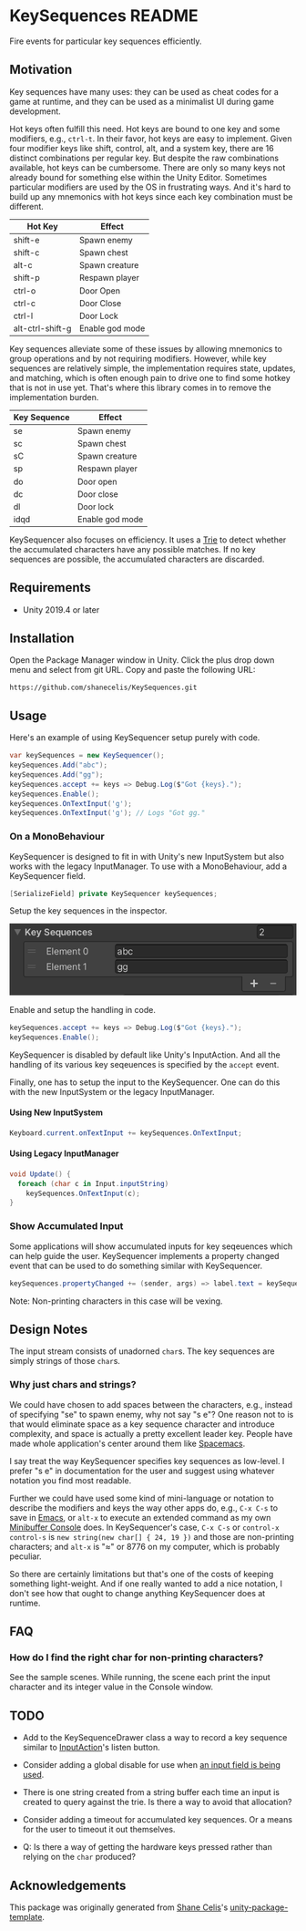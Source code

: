 # KeySequences README

Fire events for particular key sequences efficiently.

## Motivation

Key sequences have many uses: they can be used as cheat codes for a game at runtime, and they can be used as a minimalist UI during game development. 

Hot keys often fulfill this need. Hot keys are bound to one key and some modifiers, e.g., `ctrl-t`. In their favor, hot keys are easy to implement. Given four modifier keys like shift, control, alt, and a system key, there are 16 distinct combinations per regular key. But despite the raw combinations available, hot keys can be cumbersome. There are only so many keys not already bound for something else within the Unity Editor. Sometimes particular modifiers are used by the OS in frustrating ways. And it's hard to build up any mnemonics with hot keys since each key combination must be different.

| Hot Key          | Effect          |
|------------------|-----------------|
| shift-e          | Spawn enemy     |
| shift-c          | Spawn chest     |
| alt-c            | Spawn creature  |
| shift-p          | Respawn player  |
| ctrl-o           | Door Open       |
| ctrl-c           | Door Close      |
| ctrl-l           | Door Lock       |
| alt-ctrl-shift-g | Enable god mode |

Key sequences alleviate some of these issues by allowing mnemonics to group operations and by not requiring modifiers. However, while key sequences are relatively simple, the implementation requires state, updates, and matching, which is often enough pain to drive one to find some hotkey that is not in use yet. That's where this library comes in to remove the implementation burden.

| Key Sequence | Effect          |
|--------------|-----------------|
| se           | Spawn enemy     |
| sc           | Spawn chest     |
| sC           | Spawn creature  |
| sp           | Respawn player  |
| do           | Door open       |
| dc           | Door close      |
| dl           | Door lock       |
| idqd         | Enable god mode |

KeySequencer also focuses on efficiency. It uses a [Trie](https://en.wikipedia.org/wiki/Trie) to detect whether the accumulated characters have any possible matches. If no key sequences are possible, the accumulated characters are discarded.

## Requirements

* Unity 2019.4 or later

## Installation

Open the Package Manager window in Unity. Click the plus drop down menu and select from git URL. Copy and paste the following URL:

```
https://github.com/shanecelis/KeySequences.git
```

## Usage

Here's an example of using KeySequencer setup purely with code.

``` c#
var keySequences = new KeySequencer();
keySequences.Add("abc");
keySequences.Add("gg");
keySequences.accept += keys => Debug.Log($"Got {keys}.");
keySequences.Enable();
keySequences.OnTextInput('g');
keySequences.OnTextInput('g'); // Logs "Got gg."
```

### On a MonoBehaviour

KeySequencer is designed to fit in with Unity's new InputSystem but also works with the legacy InputManager. To use with a MonoBehaviour, add a KeySequencer field.

``` c#
[SerializeField] private KeySequencer keySequences;
```

Setup the key sequences in the inspector.

![Key sequences in inspector](Documentation~/keySequencesInspector.png)

Enable and setup the handling in code.

``` c#
keySequences.accept += keys => Debug.Log($"Got {keys}.");
keySequences.Enable();
```

KeySequencer is disabled by default like Unity's InputAction. And all the handling of its various key seqeuences is specified by the `accept` event.

Finally, one has to setup the input to the KeySequencer. One can do this with the new InputSystem or the legacy InputManager.

#### Using New InputSystem

``` c#
Keyboard.current.onTextInput += keySequences.OnTextInput;
```

#### Using Legacy InputManager

``` c#
void Update() {
  foreach (char c in Input.inputString)
    keySequences.OnTextInput(c);
}
```

### Show Accumulated Input

Some applications will show accumulated inputs for key seqeuences which can help guide the user. KeySequencer implements a property changed event that can be used to do something similar with KeySequencer.


``` c#
keySequences.propertyChanged += (sender, args) => label.text = keySequences.accumulated;
```

Note: Non-printing characters in this case will be vexing.

## Design Notes

The input stream consists of unadorned `char`s. The key sequences are simply strings of those `char`s. 

### Why just chars and strings?

We could have chosen to add spaces between the characters, e.g., instead of specifying "se" to spawn enemy, why not say "s e"? One reason not to is that would eliminate space as a key sequence character and introduce complexity, and space is actually a pretty excellent leader key. People have made whole application's center around them like [Spacemacs](https://www.spacemacs.org/).

I say treat the way KeySequencer specifies key sequences as low-level. I prefer "s e" in documentation for the user and suggest using whatever notation you find most readable.

Further we could have used some kind of mini-language or notation to describe the modifiers and keys the way other apps do, e.g., `C-x C-s` to save in [Emacs](https://emacsrocks.com), or `alt-x` to execute an extended command as my own [Minibuffer Console](http://seawisphunter.com/products/minibuffer/) does. In KeySequencer's case, `C-x C-s` or `control-x control-s` is `new string(new char[] { 24, 19 })` and those are non-printing characters; and `alt-x` is "≈" or 8776 on my computer, which is probably peculiar.

So there are certainly limitations but that's one of the costs of keeping something light-weight. And if one really wanted to add a nice notation, I don't see how that ought to change anything KeySequencer does at runtime.

## FAQ

### How do I find the right char for non-printing characters?

See the sample scenes. While running, the scene each print the input character and its integer value in the Console window.

## TODO

- Add to the KeySequenceDrawer class a way to record a key sequence similar to [InputAction](https://docs.unity3d.com/Packages/com.unity.inputsystem@1.0/api/UnityEngine.InputSystem.InputAction.html)'s listen button.

- Consider adding a global disable for use when [an input field is being used](https://forum.unity.com/threads/how-to-disable-movement-keys-when-typing-into-input-box.389942/#post-4333129).

- There is one string created from a string buffer each time an input is created to query against the trie. Is there a way to avoid that allocation? 

- Consider adding a timeout for accumulated key sequences. Or a means for the user to timeout it out themselves.

- Q: Is there a way of getting the hardware keys pressed rather than relying on the `char` produced?

## Acknowledgements

This package was originally generated from [Shane Celis](https://twitter.com/shanecelis)'s [unity-package-template](https://github.com/shanecelis/unity-package-template).
